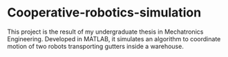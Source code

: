 # Cooperative-robotics-simulation
This project is the result of my undergraduate thesis in Mechatronics Engineering. Developed in MATLAB, it simulates an algorithm to coordinate motion of two robots transporting gutters inside a warehouse.
